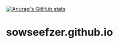 [![Anurag's GitHub stats](https://github-readme-stats.vercel.app/api?username=sowseefzer)](https://github.com/anuraghazra/github-readme-stats)
# sowseefzer.github.io
<!--
sowseefzer is a bat.
my discord - Sowseefzer#3404
-->

